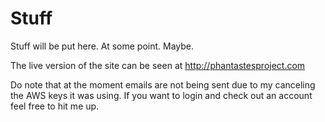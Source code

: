 # Stuff

Stuff will be put here. At some point. Maybe. 

The live version of the site can be seen at http://phantastesproject.com

Do note that at the moment emails are not being sent due to my canceling the AWS keys it was using. If you want to login and check out an account feel free to hit me up. 
